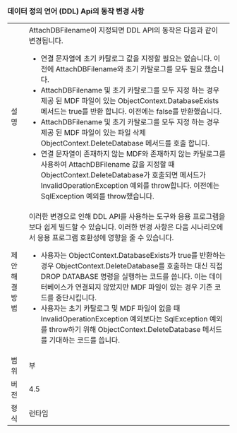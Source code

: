 ### <a name="change-in-behavior-in-data-definition-language-ddl-apis"></a>데이터 정의 언어 (DDL) Api의 동작 변경 사항

|   |   |
|---|---|
|설명|AttachDBFilename이 지정되면 DDL API의 동작은 다음과 같이 변경됩니다.<ul><li>연결 문자열에 초기 카탈로그 값을 지정할 필요는 없습니다. 이전에 AttachDBFilename와 초기 카탈로그를 모두 필요 했습니다.</li><li>AttachDBFilename 및 초기 카탈로그를 모두 지정 하는 경우 제공 된 MDF 파일이 있는 ObjectContext.DatabaseExists 메서드는 true를 반환 합니다. 이전에는 false를 반환했습니다.</li><li>AttachDBFilename 및 초기 카탈로그를 모두 지정 하는 경우 제공 된 MDF 파일이 있는 파일 삭제 ObjectContext.DeleteDatabase 메서드를 호출 합니다.</li><li>연결 문자열이 존재하지 않는 MDF와 존재하지 않는 카탈로그를 사용하여 AttachDBFilename 값을 지정할 때 ObjectContext.DeleteDatabase가 호출되면 메서드가 InvalidOperationException 예외를 throw합니다. 이전에는 SqlException 예외를 throw했습니다.</li></ul>|
|제안 해결 방법|이러한 변경으로 인해 DDL API를 사용하는 도구와 응용 프로그램을 보다 쉽게 빌드할 수 있습니다. 이러한 변경 사항은 다음 시나리오에서 응용 프로그램 호환성에 영향을 줄 수 있습니다.<ul><li>사용자는 ObjectContext.DatabaseExists가 true를 반환하는 경우 ObjectContext.DeleteDatabase를 호출하는 대신 직접 DROP DATABASE 명령을 실행하는 코드를 씁니다. 이는 데이터베이스가 연결되지 않았지만 MDF 파일이 있는 경우 기존 코드를 중단시킵니다.</li><li>사용자는 초기 카탈로그 및 MDF 파일이 없을 때 InvalidOperationException 예외보다는 SqlException 예외를 throw하기 위해 ObjectContext.DeleteDatabase 메서드를 기대하는 코드를 씁니다.</li></ul>|
|범위|부|
|버전|4.5|
|형식|런타임|

